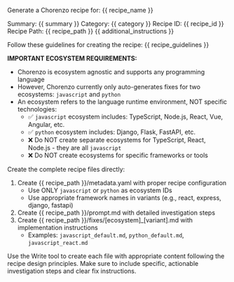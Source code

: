 Generate a Chorenzo recipe for: {{ recipe_name }}

Summary: {{ summary }}
Category: {{ category }}
Recipe ID: {{ recipe_id }}
Recipe Path: {{ recipe_path }}
{{ additional_instructions }}

Follow these guidelines for creating the recipe:
{{ recipe_guidelines }}

**IMPORTANT ECOSYSTEM REQUIREMENTS:**
- Chorenzo is ecosystem agnostic and supports any programming language
- However, Chorenzo currently only auto-generates fixes for two ecosystems: `javascript` and `python`
- An ecosystem refers to the language runtime environment, NOT specific technologies:
  - ✅ `javascript` ecosystem includes: TypeScript, Node.js, React, Vue, Angular, etc.
  - ✅ `python` ecosystem includes: Django, Flask, FastAPI, etc.
  - ❌ Do NOT create separate ecosystems for TypeScript, React, Node.js - they are all `javascript`
  - ❌ Do NOT create ecosystems for specific frameworks or tools

Create the complete recipe files directly:
1. Create {{ recipe_path }}/metadata.yaml with proper recipe configuration
   - Use ONLY `javascript` or `python` as ecosystem IDs
   - Use appropriate framework names in variants (e.g., react, express, django, fastapi)
2. Create {{ recipe_path }}/prompt.md with detailed investigation steps
3. Create {{ recipe_path }}/fixes/[ecosystem]_[variant].md with implementation instructions
   - Examples: `javascript_default.md`, `python_default.md`, `javascript_react.md`

Use the Write tool to create each file with appropriate content following the recipe design principles. Make sure to include specific, actionable investigation steps and clear fix instructions.